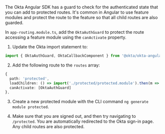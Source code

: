 The Okta Angular SDK has a guard to check for the authenticated state that you can add to protected routes. It's common in Angular to use feature modules and protect the route to the feature so that all child routes are also guarded.

In `app-routing.module.ts`, add the `OktaAuthGuard` to protect the route accessing a feature module using the `canActivate` property.

1. Update the Okta import statement to:

```ts
import { OktaAuthGuard, OktaCallbackComponent } from '@okta/okta-angular';
```

2. Add the following route to the `routes` array:

```ts
{
  path: 'protected',
  loadChildren: () => import('./protected/protected.module').then(m => m.ProtectedModule),
  canActivate: [OktaAuthGuard]
},
```

3. Create a new protected module with the CLI command `ng generate module protected`.

4. Make sure that you are signed out, and then try navigating to `/protected`. You are automatically redirected to the Okta sign-in page. Any child routes are also protected.

